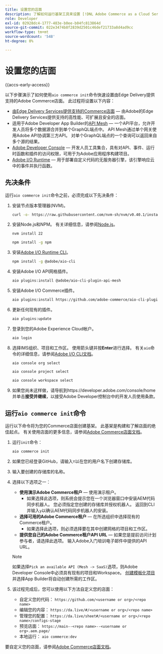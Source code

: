 ```yaml
---
title: 设置您的店面
description: 了解如何运行基架工具来设置 [!DNL Adobe Commerce as a Cloud Service] 店面。
role: Developer
exl-id: 02928dc4-1777-483e-b0ee-b04fc813864d
source-git-commit: 022e3474b8f2839d2501c46def21733a8d4ad9cc
workflow-type: tm+mt
source-wordcount: '548'
ht-degree: 0%

---
```


# 设置您的店面

{{accs-early-access}}

以下步骤演示了如何使用`aio commerce init`命令快速设置由Edge Delivery提供支持的Adobe Commerce店面。 此过程将设置以下内容：

* [由Edge Delivery Services提供支持的Commerce店面](https://experienceleague.adobe.com/developer/commerce/storefront/get-started/?lang=zh-Hans) — 由Adobe的Edge Delivery Services提供支持的高性能、可扩展且安全的店面。
* 适用于Adobe Developer App Builder的[API Mesh](https://developer.adobe.com/graphql-mesh-gateway/mesh/) — 一个API平台，允许开发人员将多个数据源合并到单个GraphQL端点中。 API Mesh通过单个网关使用Adobe API协调第三方API。 对单个GraphQL端点的一个查询可以返回来自多个源的结果。
* [Adobe Developer Console](https://developer.adobe.com/developer-console/docs/guides/) — 开发人员工具集合，具有对API、事件、运行时函数和插件的访问权限，可用于为Adobe应用程序构建项目。
* [Adobe I/O Runtime](https://developer.adobe.com/runtime/docs/) — 用于部署自定义代码的无服务器引擎，该引擎响应云中的事件并执行函数。

## 先决条件

运行`aio commerce init`命令之前，必须完成以下先决条件：

1. 安装节点版本管理器(NVM)。

   ```bash
   curl -o- https://raw.githubusercontent.com/nvm-sh/nvm/v0.40.1/install.sh | bash
   ```

1. 安装Node.js和NPM。 有关详细信息，请参阅[Node.js](https://nodejs.org/en/)。

   ```bash
   nvm install 22
   ```

   ```bash
   npm install -g npm
   ```

1. 安装[Adobe I/O Runtime CLI](https://developer.adobe.com/runtime/docs/guides/tools/cli_install/)。

   ```bash
   npm install -g @adobe/aio-cli
   ```

1. 安装Adobe I/O API网格插件。

   ```bash
   aio plugins:install @adobe/aio-cli-plugin-api-mesh
   ```

1. 安装Adobe I/O Commerce插件。

   ```bash
   aio plugins:install https://github.com/adobe-commerce/aio-cli-plugin-commerce
   ```

1. 更新任何现有的插件。

   ```bash
   aio plugins:update
   ```

1. 登录到您的Adobe Experience Cloud帐户。

   ```bash
   aio login
   ```

1. 选择IMS组织、项目和工作区。 使用箭头键并按&#x200B;**Enter**&#x200B;进行选择。 有关`aio`命令的详细信息，请参阅[Adobe I/O CLI文档](https://github.com/adobe/aio-cli-plugin-console?tab=readme-ov-file#commands)。

   ```bash
   aio console org select
   ```

   ```bash
   aio console project select
   ```

   ```bash
   aio console workspace select
   ```

1. 如果您尚未这样做，请导航到https://developer.adobe.com/console/home并单击&#x200B;**接受并继续**，以接受Adobe Developer控制台中的开发人员使用条款。

## 运行`aio commerce init`命令

运行以下命令将为您的Commerce店面创建基架。 此基架是构建和了解店面的绝佳起点。 有关使用店面的更多信息，请参阅[Adobe Commerce店面文档](https://experienceleague.adobe.com/developer/commerce/storefront/?lang=zh-Hans)。


1. 运行`init`命令：

   ```bash
   aio commerce init
   ```

1. 如果您已经登录GitHub，请输入`Y`以在您的用户名下创建存储库。

1. 输入要创建的存储库的名称。

1. 选择以下选项之一：

   * **使用演示Adobe Commerce租户** — 使用演示租户。
      * 如果选择此选项，则系统会提示您在一个浏览器窗口中安装AEM代码同步机器人。 您必须指定您创建的存储库并授权机器人。 返回到CLI并输入`y`以确认AEM代码同步机器人的安装。
   * **选择可用的Adobe Commerce租户** — 在所选组织中选择现有的Commerce租户。
      * 如果选择此选项，则必须选择要在其中创建网格的项目和工作区。
   * **提供您自己的Adobe Commerce租户API URL** — 如果您是提前访问计划参与者，请选择此选项。 输入Adobe入门培训电子邮件中提供的API URL。

   >[!NOTE]
   >
   >如果选择`Pick an available API (Mesh -> SaaS)`选项，则Adobe Developer Console中必须具有现有的项目和Workspace。 [创建模板化项目](https://developer.adobe.com/developer-console/docs/guides/projects/projects-template/)并选择App Builder将自动创建所需的工作区。

1. 该过程完成后，您可以使用以下方法自定义您的店面：

   * 自定义您的代码： `https://github.com/<username or org>/<repo name>`
   * 编辑您的内容： `https://da.live/#/<username or org>/<repo name>`
   * 管理您的配置： `https://da.live/sheet#/<username or org>/<repo name>/configs-stage`
   * 预览店面： `https://main--<repo name>--<username or org>.aem.page/`
   * 本地运行： `aio commerce:dev`

要自定义您的店面，请参阅[Adobe Commerce店面文档](https://experienceleague.adobe.com/developer/commerce/storefront/?lang=zh-Hans)。
